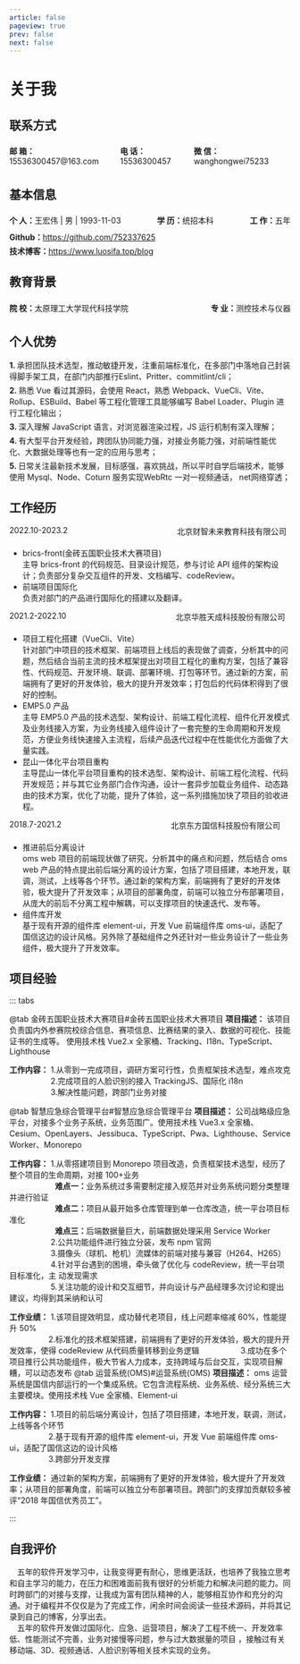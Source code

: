 ```yaml
---
article: false
pageview: true
prev: false
next: false
---
```


# 关于我

<!-- ::: center
![这就是我](./me.jpg '这就是我' =240x300)
::: -->

## 联系方式

<div style="display: flex;justify-content: space-between;">
<p style="margin: 5px 0;padding: 0;"><strong>邮 箱：</strong>15536300457@163.com</p>
<p style="margin: 5px 0;padding: 0;"><strong>电 话：</strong>15536300457</p>
<p style="margin: 5px 0;padding: 0;"><strong>微 信：</strong>wanghongwei75233</p>
</div>

## 基本信息

<div style="display: flex;justify-content: space-between;">
  <p style="margin: 5px 0;padding: 0;"><strong>个 人：</strong>王宏伟 | 男 | 1993-11-03</p>
  <p style="margin: 5px 0;padding: 0;"><strong>学 历：</strong>统招本科</p>
  <p style="margin: 5px 0;padding: 0;"><strong>工 作：</strong>五年</p>
</div>
<div>
  <p style="margin: 5px 0;padding: 0;"><strong>Github：</strong><a href="https://github.com/752337625">https://github.com/752337625</a></p>
  <p style="margin: 5px 0;padding: 0;"><strong>技术博客：</strong><a href="https://www.luosifa.top/blog">https://www.luosifa.top/blog</a></p>
</div>

## 教育背景

<div style="display: flex;justify-content: space-between;">
  <p style="margin: 5px 0;padding: 0;"><strong>院 校：</strong>太原理工大学现代科技学院</p>
  <p style="margin: 5px 0;padding: 0;"><strong>专 业：</strong>测控技术与仪器</p>
</div>

## 个人优势

<p style="margin: 5px 0;padding: 0;"><strong>1. </strong>承担团队技术选型，推动敏捷开发，注重前端标准化，在多部门中落地自己封装得脚手架工具，在部门内部推行Eslint、Pritter、commitlint/cli；</p>
<p style="margin: 5px 0;padding: 0;"><strong>2. </strong>熟悉 Vue 看过其源码，会使用 React，熟悉 Webpack、VueCli、Vite、Rollup、ESBuild、Babel 等工程化管理工具能够编写 Babel Loader、Plugin 进行工程化输出；</p>
<p style="margin: 5px 0;padding: 0;"><strong>3. </strong>深入理解 JavaScript 语言，对浏览器渲染过程，JS 运行机制有深入理解；</p>
<p style="margin: 5px 0;padding: 0;"><strong>4. </strong>有大型平台开发经验，跨团队协同能力强，对接业务能力强，对前端性能优化、大数据处理等也有一定的应用与思考；</p>
<p style="margin: 5px 0;padding: 0;"><strong>5. </strong>日常关注最新技术发展，目标感强，喜欢挑战，所以平时自学后端技术，能够使用 Mysql、Node、Coturn 服务实现WebRtc 一对一视频通话， net网络穿透；</p>
<!-- <p style="margin: 5px 0;padding: 0;"><strong>6. </strong>日常关注最新技术发展，目标感强，喜欢挑战，所以平时学习休息也会自学后端技术，能够使用 Mysql、Node、、nginx、Coturn 服务实现webRtc 一对一视频通话， net网络穿透；</p> -->
<!-- 1. 计算机基础扎实，熟练掌握 HTML（HTML/HTML5）、JavaScript（ES5/ES6）、CSS/CSS3 等前端技术及相关标准规范，具有良好的浏览器兼容处理能力以及 UI 交互实现能力；
6. 熟练掌握浏览器的渲染原理、浏览器数据库操作（IndexedDB）、浏览器多线程处理数据（Web Worker）、浏览器间相互通信方式（SharedWorker）、Web 程序与浏览器代理服务（Service workers）；
7. 熟练掌握 TypeScript 语法；
8. 熟练掌握前端研发中的各工具链，Webpack、Rollup、Vite、VueCli、ESBuild、Babel 等自动构建工具；
9. 熟练掌握前端框架 Vue2.x、Vue3.x 并能够独立设计完成复杂前端模块的研发；
10. 熟练掌握 Eslint、Pritter、commitlint/cli、Axios、ECharts、Element、Highcharts、Vue-Router、Vuex、Pinia、Cesium、Egis、MapBox、腾讯地图、高德地图等众多第三方工具使用；
11. 熟悉前端用户体验和性能的优化，对页面性能和浏览器(如 IE、FireFox、Chrome 等浏览器)、android 及 ios 设备兼容有丰富的实践经验；
12. 能独立完成 H5 页面开发，兼容不同机型；
13. 具备物联网、大数据、大屏可视化等系统研发经验；
14. 有一定 DevOps 经验，参与前端 CI/CD、运维、部署，保证前端产品服务可用性与稳定性；
15. 具备独立研发产品能力和重构项目的经验；
16. 了解微前端, 参与 Monorepo 项目的构建工作；
17. 了解并掌握 WebRtc 技术以及 WebRtc 整个构建过程，可以搭建一对一视频通话；
18. 了解后端技术栈，具备使用 Java、Node 开发后台服务的能力；
19. 了解数据库 Mysql、Redis 的基本使用规则；
20. 有良好的沟通能力和团队合作精神，遵守开发流程。能带领 3-5 名初级前端工程师，共同完成项目开发；
21. 关注前端技术发展，乐于学习分享，良好的沟通心态，能承受一定工作强度； -->

## 工作经历

<div style="display: flex;">
<p style="margin: 0 0 5px 0;padding: 0;">2022.10-2023.2</p>
<p style="margin: 0 0 5px 0;padding: 0;visibility: hidden;">北京东方国信科技股份有限公司</p>
<p style="margin: 0 0 5px 0;padding: 0;">北京财智未来教育科技有限公司</p>
</div>

- brics-front(金砖五国职业技术大赛项目)  
  主导 brics-front 的代码规范、目录设计规范，参与讨论 API 组件的架构设计；负责部分复杂交互组件的开发、文档编写、codeReview。
- 前端项目国际化  
  负责对部门的产品进行国际化的搭建以及翻译。

<div style="display: flex;">
<p style="margin: 0 0 5px 0;padding: 0;">2021.2-2022.10</p>
<p style="margin: 0 0 5px 0;padding: 0;visibility: hidden;">北京东方国信科技股份有限公司</p>
<p style="margin: 0 0 5px 0;padding: 0;">北京华胜天成科技股份有限公司</p>
</div>

- 项目工程化搭建（VueCli、Vite）  
  针对部门中项目的技术框架、前端项目上线后的表现做了调查，分析其中的问题，然后结合当前主流的技术框架提出对项目工程化的重构方案，包括了兼容性、代码规范、开发环境、联调、部署环境、打包等环节。通过新的方案，前端拥有了更好的开发体验，极大的提升开发效率；打包后的代码体积得到了很好的控制。
- EMP5.0 产品  
  主导 EMP5.0 产品的技术选型、架构设计、前端工程化流程、组件化开发模式及业务线接入方案，为业务线接入组件设计了一套完整的生命周期和开发规范，方便业务线快速接入主流程，后续产品迭代过程中在性能优化方面做了大量实践。
- 昆山一体化平台项目重构  
  主导昆山一体化平台项目重构的技术选型、架构设计、前端工程化流程、代码开发规范；并与其它业务部门合作沟通，设计一套异步加载业务组件、动态路由的技术方案，优化了功能，提升了体验，这一系列措施加快了项目的验收进程。

<!--
- 负责部门 PC 端和移动端产品的前端开发工作；
- 负责对现有产品进行必要的重构和架构调优，满足新的需求，提升开发效率；
- 配合产品经理，实现 UI 及 UE 各方面的需求，持续优化，提升用户体验；
- 负责产品气象模块后端逻辑(Nodejs)开发；
- 负责项目流媒体的前端对接工作；
- 负责 Web 前端项目的架构设计与优化；
- 独自完成产品 EMP5.0 前端研发工作；
- 负责昆山一体化平台前端项目功能研发以及任务分配工作；
- 负责新员工的一些前端技术培训工作； -->

<div style="display: flex;">
<p style="margin: 0 0 5px 0;padding: 0;">2018.7-2021.2</p>
<p style="margin: 0 0 5px 0;padding: 0;visibility: hidden;">北京东方国信科技股份有限公司</p>
<p style="margin: 0 0 5px 0;padding: 0;">北京东方国信科技股份有限公司</p>
</div>

- 推进前后分离设计  
  oms web 项目的前端现状做了研究，分析其中的痛点和问题，然后结合 oms web 产品的特点提出前后端分离的设计方案，包括了项目搭建，本地开发，联调，测试，上线等各个环节。通过新的架构方案，前端拥有了更好的开发体验，极大提升了开发效率；从项目的部署角度，前端可以独立分布部署项目，从庞大的前后不分离工程中解耦，可以支撑项目的快速迭代、发布等。
- 组件库开发  
  基于现有开源的组件库 element-ui，开发 Vue 前端组件库 oms-ui，适配了国信这边的设计风格。另外除了基础组件之外还针对一些业务设计了一些业务组件，极大提升了开发效率。

## 项目经验

::: tabs

@tab 金砖五国职业技术大赛项目#金砖五国职业技术大赛项目
**项目描述：** 该项目负责国内外参赛院校综合信息、赛项信息、比赛结果的录入、数据的可视化、技能证书的生成等。 使用技术栈 Vue2.x 全家桶、Tracking、I18n、TypeScript、Lighthouse

**工作内容：** 1.从零到一完成项目，调研方案可行性，负责框架技术选型，难点攻克  
<strong style="visibility: hidden;">工作内容：</strong> 2.完成项目的人脸识别的接入 TrackingJS、国际化 i18n  
<strong style="visibility: hidden;">工作内容：</strong> 3.解决性能问题，跨部门业务对接

@tab 智慧应急综合管理平台#智慧应急综合管理平台
**项目描述：** 公司战略级应急平台，对接多个业务子系统，业务范围广。使用技术栈 Vue3.x 全家桶、Cesium、OpenLayers、Jessibuca、TypeScript、Pwa、Lighthouse、Service Worker、Monorepo

**工作内容：** 1.从零搭建项目到 Monorepo 项目改造，负责框架技术选型，经历了整个项目的生命周期，对接 100+业务  
<strong style="visibility: hidden;">工作内容：</strong>&nbsp;&nbsp;&nbsp;<strong>难点一：</strong>业务系统过多需要制定接入规范并对业务系统问题分类整理并进行验证  
<strong style="visibility: hidden;">工作内容：</strong>&nbsp;&nbsp;&nbsp;<strong>难点二：</strong>项目从最开始多仓库管理到单一仓库改造，统一平台项目标准化  
<strong style="visibility: hidden;">工作内容：</strong>&nbsp;&nbsp;&nbsp;<strong>难点三：</strong>后端数据量巨大，前端数据处理采用 Service Worker  
<strong style="visibility: hidden;">工作内容：</strong> 2.公共功能组件进行独立分装，发布 npm 官网  
<strong style="visibility: hidden;">工作内容：</strong> 3.摄像头（球机、枪机）流媒体的前端对接与兼容（H264、H265）  
<strong style="visibility: hidden;">工作内容：</strong> 4.针对平台遇到的困境，牵头做了优化与 codeReview，统一平台项目标准化，主
动发现需求  
<strong style="visibility: hidden;">工作内容：</strong> 5.关注功能的设计和交互细节，并向设计与产品经理多次讨论和提出建议，均得到其采纳和认可

**工作业绩：** 1.该项目提效明显，成功替代老项目，线上问题率缩减 60%，性能提升 50%  
<strong style="visibility: hidden;">工作业绩：</strong>2.标准化的技术框架搭建，前端拥有了更好的开发体验，极大的提升开发效率，使得 codeReview 从代码质量转移到业务逻辑
<strong style="visibility: hidden;">工作业绩：</strong>3.成功在多个项目推行公共功能组件，极大节省人力成本，支持跨域与后台交互，实现项目解糟，可以动态发布
@tab 运营系统(OMS)#运营系统(OMS)
**项目描述：** oms 运营系统是国信内部运行的一个集成系统。它包含流程系统、业务系统、经分系统三大主要模块。使用技术栈 Vue 全家桶、Element-ui

**工作内容：** 1.项目的前后端分离设计，包括了项目搭建，本地开发，联调，测试，上线等各个环节  
<strong style="visibility: hidden;">工作内容：</strong>2.基于现有开源的组件库 element-ui，开发 Vue 前端组件库 oms-ui，适配了国信这边的设计风格  
<strong style="visibility: hidden;">工作内容：</strong>3.跨部分开发支撑

**工作业绩：** 通过新的架构方案，前端拥有了更好的开发体验，极大提升了开发效率；从项目的部署角度，前端可以独立分布部署项目。跨部门的支撑加贡献较多被评“2018 年国信优秀员工”。

:::

## 自我评价

&emsp;五年的软件开发学习中，让我变得更有耐心，思维更活跃，也培养了我独立思考和自主学习的能力，在压力和困难面前我有很好的分析能力和解决问题的能力。同时跨部门的对接与支撑，让我成为富有团队精神的人，能够相互协作和充分的沟通。对于编程并不仅仅是为了完成工作，闲余时间会阅读一些技术源码，并将其记录到自己的博客，分享出去。  
&emsp;五年的软件开发做过国际化、应急、运营项目，解决了工程不统一、开发效率低、性能测试不完善，业务对接慢等问题，参与过大数据量的项目
，接触过有关移动端、3D、视频通话、人脸识别等相关技术实现的业务。

<!-- 突出你的行业背景和技术模块，夸自己，大胆夸
做过什么行业得项目，解决了什么问题、提出过什么技术解决方法、参与过多大数据量得项目、有什么样得架构能力设计、接触过什么样的技术实现
 -->
